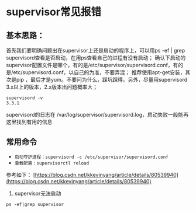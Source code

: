 # supervisor常见报错
## 基本思路：
首先我们要明确问题出在supervisor上还是启动的程序上，可以用ps -ef | grep supervisord查看是否启动，在用ps查看自己的进程有没有启动；
确认下启动的supervisor配置文件是哪个，有的是/etc/supervisor/supervisord.conf，有的是/etc/supervisord.conf，以自己的为准，不要弄混；
推荐使用apt-get安装，其次是pip ，最后才是yum。不要问为什么，踩坑踩得。另外，尽量用supervisord 3.x以上的版本，2.x版本出问题概率大；
```
supervisord -v
3.3.1
```
supervisord的日志在 /var/log/supervisor/supervisord.log，启动失败一般能再这里找到有用的信息

## 常用命令
-   `启动守护进程：supervisord -c /etc/supervisor/supervisord.conf`
-   `重载配置：supervisorctl reload`

参考如下：
[https://blog.csdn.net/kkevinyang/article/details/80539940](https://blog.csdn.net/kkevinyang/article/details/80539940)

1. supervisor无法启动
```
ps -ef|grep supervisor
```



<!--stackedit_data:
eyJoaXN0b3J5IjpbLTc2MTExMzc5NV19
-->
